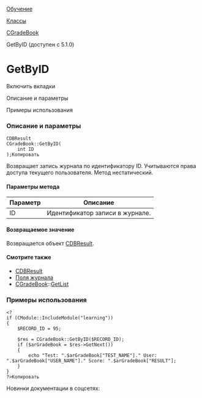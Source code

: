 [Обучение](/api_help/learning/index.php)

[Классы](/api_help/learning/classes/index.php)

[CGradeBook](/api_help/learning/classes/cgradebook/index.php)

GetByID (доступен с 5.1.0)

GetByID
=======

Включить вкладки

Описание и параметры

Примеры использования

### Описание и параметры

```
CDBResult
CGradeBook::GetByID(
	int ID
);Копировать
```

Возвращает запись журнала по идентификатору ID. Учитываются права доступа текущего пользователя. Метод нестатический.

#### Параметры метода

| Параметр | Описание |
| --- | --- |
| ID | Идентификатор записи в журнале. |

#### Возвращаемое значение

Возвращается объект [CDBResult](/api_help/main/reference/cdbresult/index.php).

#### Смотрите также

* [CDBResult](/api_help/main/reference/cdbresult/index.php)
* [Поля журнала](/api_help/learning/fields.php#gradebook)
* [CGradeBook](/api_help/learning/classes/cgradebook/index.php)::[GetList](/api_help/learning/classes/cgradebook/getlist.php)

### Примеры использования

```
<?
if (CModule::IncludeModule("learning"))
{
	$RECORD_ID = 95;
    
	$res = CGradeBook::GetByID($RECORD_ID);
	if ($arGradeBook = $res->GetNext())
	{
		echo "Test: ".$arGradeBook["TEST_NAME"]." User: ".$arGradeBook["USER_NAME"]." Score: ".$arGradeBook["RESULT"];
	}
}
?>Копировать
```

Новинки документации в соцсетях: